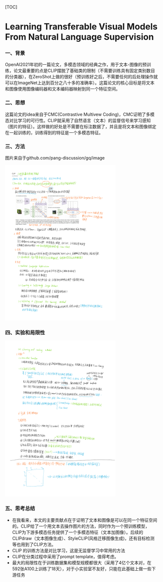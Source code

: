 [TOC]



# </center> Learning Transferable Visual Models From Natural Language Supervision

### 一、背景

OpenAI2021年初的一篇论文，多模态领域的经典之作，用于文本-图像的预训练，论文最重要的点是CLIP摆脱了基础类的限制（不需要训练具有固定类别数目的分类器），在ZeroShot上做的很好（预训练好之后，不需要任何的后处理操作就可以在ImageNet上达到百分之八十多的准确率）。这篇论文的核心目标是将文本和图像使用图像编码器和文本编码器映射到同一个特征空间。

### 二、思想

这篇论文的idea来自于CMC(Contrastive Multivew Coding)，CMC证明了多模态对比学习的可行性。CLIP就采用了自然语言（文本）的监督信号来学习感知（图片的特征）。这样做的好处是不需要在标注数据了，并且是将文本和图像绑定在一起训练的，训练得到的特征是一个多模态特征。

### 三、方法

图片来自于github.com/pang-discussion/gq/image

<img src="https://github.com/pang-discussion/gq/blob/main/image/CLIP/CLIP_00.png?raw=true" alt="CLIP_00.png" style="zoom: 50%;" />

### 四、实验和局限性

<img src="https://github.com/pang-discussion/gq/blob/main/image/CLIP/CLIP_01.png?raw=true" alt="CLIP_01.png" style="zoom:50%;" />

### 五、思考总结

- 在我看来，本文的主要贡献点在于证明了文本和图像是可以在同一个特征空间的。CLIP给了一个用文本去操作图片的方法，同时作为一个预训练模型，CLIP为下游多模态任务提供了一个多模态特征（文本加图像）。后续的CLIPdraw（文本图像生成）、StyleCLIP(风格迁移图像生成)，还有目标检测等也用到了CLIP方法。
- CLIP 的训练方法是对比学习，这是无监督学习中常用的方法
- CLIP在分类过程中采用了prompt template，值得考虑。
- 最大的局限性在于训练数据集和模型规模都很大（采用了4亿个文本对，在592张A100上训练了18天），对于小实验室不友好，只能在此基础上做一些下游任务